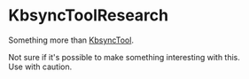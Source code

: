 # KbsyncToolResearch

Something more than [KbsyncTool](https://github.com/Lessica/KbsyncTool).

Not sure if it's possible to make something interesting with this.  
Use with caution.

